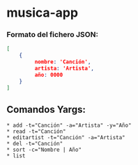# musica-app

### Formato del fichero JSON:
````Json
[
    {
         nombre: 'Canción', 
         artista: 'Artista', 
         año: 0000
    }
]
````

## Comandos Yargs:
    * add -t="Canción" -a="Artista" -y="Año"
    * read -t="Canción"
    * editartist -t="Canción" -a="Artista"
    * del -t="Canción"
    * sort -c="Nombre | Año"
    * list
